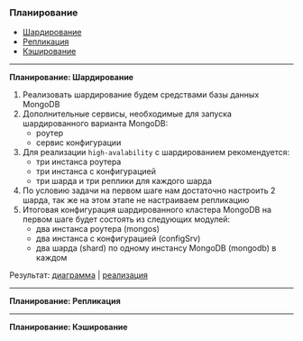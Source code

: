 ### Планирование

- [Шардирование](#sharding)
- [Репликация](#replication)
- [Кэширование](#cache)

---

**<p id="sharding">Планирование: Шардирование</p>**

1. Реализовать шардирование будем средствами базы данных MongoDB
2. Дополнительные сервисы, необходимые для запуска шардированного варианта MongoDB:
   - роутер
   - сервис конфигурации
3. Для реализации `high-avalability` с шардированием рекомендуется:
   - три инстанса роутера
   - три инстанса с конфигурацией
   - три шарда и три реплики для каждого шарда
4. По условию задачи на первом шаге нам достаточно настроить 2 шарда, так же на этом этапе не настраиваем репликацию
5. Итоговая конфигурация шардированного кластера MongoDB на первом шаге будет состоять из следующих модулей:
   - два инстанса роутера (mongos)
   - два инстанса с конфигурацией (configSrv)
   - два шарда (shard) по одному инстансу MongoDB (mongodb) в каждом

Результат: [диаграмма]() | [реализация](../02-mongo-sharding)

---

**<p id="replication">Планирование: Репликация</p>**

---

**<p id="cache">Планирование: Кэширование</p>**
